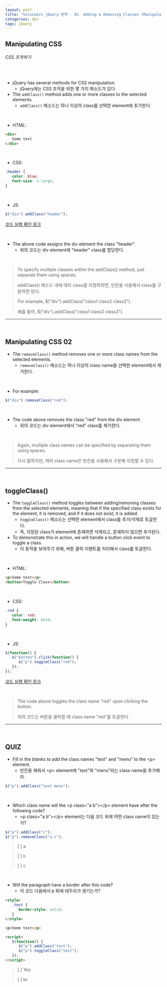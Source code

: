 ```yaml
---
layout: post
title: "SoloLearn jQuery 번역 - 01. Adding & Removing Classes (Manipulating CSS)"
categories: dev
tags: jQuery
---
```


## Manipulating CSS

###### CSS 조작하기

<br>

- jQuery has several methods for CSS manipulation.
  - jQuery에는 CSS 조작을 위한 몇 가지 메소드가 있다.
- The `addClass()` method adds one or more classes to the selected elements.
  - `addClass()` 메소드는 하나 이상의 class를 선택한 element에 추가한다.

<br>

- HTML:

```html
<div>
   Some text
</div>
```

<br>

- CSS:

```css
.header {
   color: blue;
   font-size: x-large;
}
```

<br>

- JS:

```js
$("div").addClass("header");
```

[코드 실행 확인 링크](https://code.sololearn.com/1115/#js)

<br>

- The above code assigns the div element the class "header".
  - 위의 코드는 div element에 "header" class를 할당한다.

<br>

> To specify multiple classes within the addClass() method, just separate them using spaces.
>
> addClass() 메소드 내에 여러 class를 지정하려면, 빈칸을 사용해서 class를 구분하면 된다.

> For example, $("div").addClass("class1 class2 class3").
>
> 예를 들어, $("div").addClass("class1 class2 class3").

------

<br>

## Manipulating CSS 02

- The `removeClass()` method removes one or more class names from the selected elements.
  - `removeClass()` 메소드는 하나 이상의 class name을 선택한 element에서 제거한다.

<br>

- For example:

```js
$("div").removeClass("red");
```

<br>

- The code above removes the class "red" from the div element.
  - 위의 코드는 div element에서 "red" class를 제거한다.

<br>

> Again, multiple class names can be specified by separating them using spaces.
>
> 다시 말하지만, 여러 class name은 빈칸을 사용해서 구분해 지정할 수 있다.

------

<br>

## toggleClass()

- The `toggleClass()` method toggles between adding/removing classes from the selected elements, meaning that if the specified class exists for the element, it is removed, and if it does not exist, it is added.
  - `toggleClass()` 메소드는 선택한 element에서 class를 추가/삭제로 토글한다.
  - 즉, 지정된 class가 element에 존재하면 삭제되고, 존재하지 않으면 추가된다.
- To demonstrate this in action, we will handle a button click event to toggle a class.
  - 이 동작을 보여주기 위해, 버튼 클릭 이벤트를 처리해서 class를 토글한다.

<br>

- HTML:

```html
<p>Some text</p>
<button>Toggle Class</button>
```

<br>

- CSS:

```css
.red {
   color: red;
   font-weight: bold;
}
```

<br>

- JS:

```js
$(function() {
   $("button").click(function() {
      $("p").toggleClass("red");
   });
});
```

[코드 실행 확인 링크](https://code.sololearn.com/1117/#js)

<br>

> The code above toggles the class name "red" upon clicking the button.
>
> 위의 코드는 버튼을 클릭할 때 class name "red"를 토글한다.

------

<br>

## QUIZ

- Fill in the blanks to add the class names "text" and "menu" to the \<p> element.
  - 빈칸을 채워서 \<p> element에 "text"와 "menu"라는 class name을 추가해라.

```js
$("p").addClass("text menu");
```

<br>

- Which class name will the \<p class="a b">\</p> element have after the following code?
  - \<p class="a b">\</p> element는 다음 코드 뒤에 어떤 class name이 있는가?

```js
$("p").addClass("c");
$("p").removeClass("a c");
```

> [ ] a
>
> [ ] `b`
>
> [ ] c

<br>

- Will the paragraph have a border after this code?
  - 이 코드 다음에서 p 뒤에 테두리가 생기는가?

```html
<style>
   .test {
      border-style: solid;
   }
</style>

<p>Some text</p>

<script>
   $(function() {
      $("p").addClass("test");
      $("p").toggleClass("test");
   });
</script>
```

> [ ] Yes
>
> [ ] `No`

<br>
